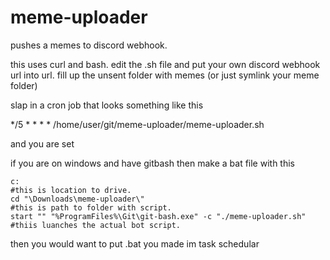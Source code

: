 # meme-uploader
pushes a memes to discord webhook.

this uses curl and bash.
edit the .sh file and put your own discord webhook url into url.
fill up the unsent folder with memes (or just symlink your meme folder)

slap in a cron job that looks something like this

*/5 * * * * /home/user/git/meme-uploader/meme-uploader.sh

and you are set

if you are on windows and have gitbash then make a bat file with this
```
c:                                                                    #this is location to drive.
cd "\Downloads\meme-uploader\"                                        #this is path to folder with script.
start "" "%ProgramFiles%\Git\git-bash.exe" -c "./meme-uploader.sh"    #thiis luanches the actual bot script.
```
then you would want to put .bat you made im task schedular
